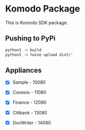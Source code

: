 # Komodo Package

This is Komodo SDK package.

## Pushing to PyPi

```bash
python3 -m build
python3 -m twine upload dist/*
```

## Appliances

- [x] Sample - 10080
- [x] Conexio - 11080
- [x] Finance - 12080
- [x] Citibank - 13080
- [x] DocWriter - 14080


